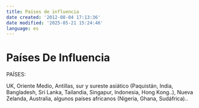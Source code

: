 ```yaml
---
title: Países de influencia
date created: '2012-08-04 17:13:36'
date modified: '2025-05-21 15:24:46'
language: es
---
```



# Países De Influencia

PAÍSES:

UK, Oriente Medio, Antillas, sur y sureste asiático (Paquistán, India, Bangladesh, Sri Lanka, Tailandia, Singapur, Indonesia, Hong Kong..), Nueva Zelanda, Australia, algunos países africanos (Nigeria, Ghana, Sudáfrica)..
